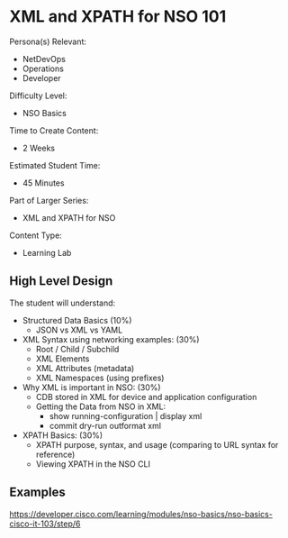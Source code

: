 # XML and XPATH for NSO 101

Persona(s) Relevant:

- NetDevOps
- Operations
- Developer

Difficulty Level:

- NSO Basics

Time to Create Content:

- 2 Weeks

Estimated Student Time:

- 45 Minutes

Part of Larger Series:

- XML and XPATH for NSO

Content Type:

- Learning Lab

## High Level Design

The student will understand:

- Structured Data Basics (10%)
  - JSON vs XML vs YAML
- XML Syntax using networking examples: (30%)
  - Root / Child / Subchild
  - XML Elements
  - XML Attributes (metadata)
  - XML Namespaces (using prefixes)
- Why XML is important in NSO: (30%)
  - CDB stored in XML for device and application configuration
  - Getting the Data from NSO in XML:
    - show running-configuration | display xml
    - commit dry-run outformat xml
- XPATH Basics: (30%)
  - XPATH purpose, syntax, and usage (comparing to URL syntax for reference)
  - Viewing XPATH in the NSO CLI

## Examples

https://developer.cisco.com/learning/modules/nso-basics/nso-basics-cisco-it-103/step/6 